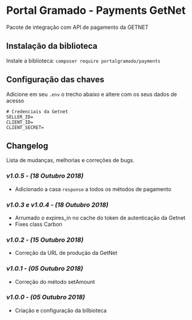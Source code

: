 # Portal Gramado - Payments GetNet

Pacote de integração com API de pagamento da GETNET

## Instalação da biblioteca

Instale a biblioteca: `composer require portalgramado/payments`

## Configuração das chaves

Adicione em seu `.env` o trecho abaixo e altere com os seus dados de acesso

```text
# Credenciais da Getnet
SELLER_ID=
CLIENT_ID=
CLIENT_SECRET=
```

## Changelog

Lista de mudanças, melhorias e correções de bugs.

### *v1.0.5 - (18 Outubro 2018)*

- Adicionado a casa `response` a todos os métodos de pagamento

### *v1.0.3 e v1.0.4 - (18 Outubro 2018)*

- Arrumado o expires_in no cache do token de autenticação da Getnet
- Fixes class Carbon

### *v1.0.2 - (15 Outubro 2018)*

- Correção da URL de produção da GetNet

### *v1.0.1 - (05 Outubro 2018)*

- Correção do método setAmount

### *v1.0.0 - (05 Outubro 2018)*

- Criação e configuração da bilbioteca